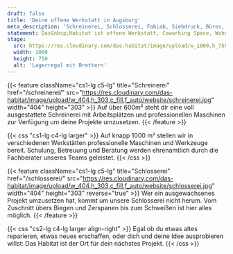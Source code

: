 ```yaml
---
draft: false
title: 'Deine offene Werkstatt in Augsburg'
meta_description: 'Schreinerei, Schlosserei, FabLab, Siebdruck, Büros, Coworking und mehr auf über 1000 m². Lebensraum für deine Projekte.'
statement: Das&nbsp;Habitat ist offene Werkstatt, Coworking Space, Wohnzimmer für Macher, und Lebensraum für Visionäre, ein Zuhause für alle. Das&nbsp;Habitat ist der Ort an dem alles möglich wird.
stage:
  src: https://res.cloudinary.com/das-habitat/image/upload/w_1000,h_750,c_fill,f_auto/website/start.jpg
  width: 1000
  height: 750
  alt: 'Lagerregal mit Brettern'
---
```


{{< feature className="cs1-lg c5-lg" title="Schreinerei" href="/schreinerei/" src="https://res.cloudinary.com/das-habitat/image/upload/w_404,h_303,c_fill,f_auto/website/schreinerei.jpg" width="404" height="303" >}}
Auf über 600m² steht dir eine voll ausgestattete Schreinerei mit Arbeitsplätzen und professionellen Maschinen zur Verfügung um deine Projekte umzusetzen.
{{< /feature >}}

{{< css "cs1-lg c4-lg larger" >}}
Auf knapp 1000 m² stellen wir in verschiedenen Werkstätten professionelle Maschinen und Werkzeuge bereit. Schulung, Betreuung und Beratung werden ehrenamtlich durch die Fachberater unseres Teams geleistet.
{{< /css >}}

{{< feature className="cs1-lg c5-lg" title="Schlosserei" href="/schlosserei/" src="https://res.cloudinary.com/das-habitat/image/upload/w_404,h_303,c_fill,f_auto/website/schlosserei.jpg" width="404" height="303" reverse="true" >}}
Wer ein ausgewachsenes Projekt umzusetzen hat, kommt um unsere Schlosserei nicht herum. Vom Zuschnitt übers Biegen und Zerspanen bis zum Schweißen ist hier alles möglich.
{{< /feature >}}

{{< css "cs2-lg c4-lg larger align-right" >}}
Egal ob du etwas altes reparieren, etwas neues erschaffen, oder dich und deine Idee ausprobieren willst: Das Habitat ist der Ort für dein nächstes Projekt.
{{< /css >}}
